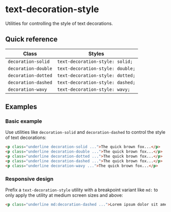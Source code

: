 # text-decoration-style

Utilities for controlling the style of text decorations.

## Quick reference

| Class                 | Styles                             |
|-----------------------|------------------------------------|
| `decoration-solid`    | `text-decoration-style: solid;`    |
| `decoration-double`   | `text-decoration-style: double;`   |
| `decoration-dotted`   | `text-decoration-style: dotted;`   |
| `decoration-dashed`   | `text-decoration-style: dashed;`   |
| `decoration-wavy`     | `text-decoration-style: wavy;`     |



## Examples

### Basic example

Use utilities like `decoration-solid` and `decoration-dashed` to control the style of text decorations:

```html
<p class="underline decoration-solid ...">The quick brown fox...</p>
<p class="underline decoration-double ...">The quick brown fox...</p>
<p class="underline decoration-dotted ...">The quick brown fox...</p>
<p class="underline decoration-dashed ...">The quick brown fox...</p>
<p class="underline decoration-wavy ...">The quick brown fox...</p>
```

### Responsive design

Prefix a `text-decoration-style` utility with a breakpoint variant like `md:` to only apply the utility at medium screen sizes and above:

```html
<p class="underline md:decoration-dashed ...">Lorem ipsum dolor sit amet...</p>
```

